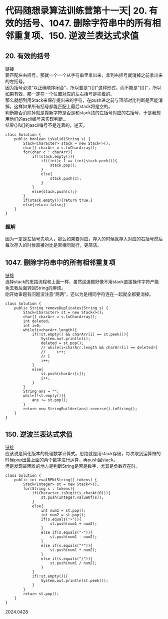 # 代码随想录算法训练营第十一天| 20. 有效的括号、1047. 删除字符串中的所有相邻重复项、150. 逆波兰表达式求值

## 20. 有效的括号
[链接](https://leetcode.cn/problems/valid-parentheses/)  
要匹配左右括号，那就一个一个从字符串里拿出来，拿到右括号就消掉之前拿出来的左括号。  
因为括号必须“以正确顺序闭合”，所以要是"([])"这种形式，而不能是"([)]"，所以如果有效，那一定在一个位置对应的左右括号是挨着的。  
那么就想到用Stack来保存提出来的字符，在push进之前与顶部对比判断是否能消掉。这样如果所有括号都能匹配上最后stack将是空的。  
判断能否消除掉就是靠新字符是否是和stack顶的左括号对应的右括号，于是我想用他们的ascii编号来实现判断...  
结果{}和[]的ascii编号不是连着的，逆天。
```
class Solution {
    public boolean isValid(String s) {
        Stack<Character> stack = new Stack<>();
        char[] charArr = s.toCharArray();
        for(char c : charArr){
            if(!stack.empty()){
                if((int)c-1 == (int)stack.peek()){
                    stack.pop();
                }
                else{
                    stack.push(c);
                }
            }
            else{stack.push(c);}
        }
        if(stack.empty()){return true;}
        else{return false;}
    }
}
```

### 题解
因为一定是左括号先填入，那么如果要对应，存入的时候就存入对应的右括号然后每次存入的时候直接对比是否相同就行，更简洁。

## 1047. 删除字符串中的所有相邻重复项
[链接](https://leetcode.cn/problems/remove-all-adjacent-duplicates-in-string/)  
选择stack的思路流程和上面一样，虽然这道题好像不用stack直接操作字符产能免去我后面转回String的麻烦。  
刚开始审题有问题没注意“两两”，还以为是相同字符连在一起就全都要消掉。
```
class Solution {
    public String removeDuplicates(String s) {
        Stack<Character> st = new Stack<>();
        char[] charArr = s.toCharArray();
        int deleted;
        int i=0;
        while(i<charArr.length){
            if(!st.empty() && charArr[i] == st.peek()){
                System.out.println(i);
                deleted = st.pop();
                // while(i<charArr.length && charArr[i] == deleted){
                //     i++;
                // }
                i++;
            }
            else{
                st.push(charArr[i]);
                i++;
            }
        }
        String ans = "";
        while(!st.empty()){
            ans += st.pop();
        }
        return new StringBuilder(ans).reverse().toString();
    }
}
```


##  150. 逆波兰表达式求值
[链接](https://leetcode.cn/problems/evaluate-reverse-polish-notation/)  
应该说是简化版本的处理数学计算式。思路就是用stack存储，每次取到运算符的时候pop出最上面的两个数字进行运算，再push回stack。  
但是发现最困难的地方是判断String是否是数字，尤其是负数存在时。
```
class Solution {
    public int evalRPN(String[] tokens) {
        Stack<Integer> st = new Stack<>();
        for(String s : tokens){
            if(Character.isDigit(s.charAt(0))){
                st.push(Integer.valueOf(s));
            }
            else{
                int num1 = st.pop();
                int num2 = st.pop();
                if(s.equals("+")){
                    st.push(num1 + num2);
                }
                else if(s.equals("-")){
                    st.push(num1 - num2);
                }
                else if(s.equals("*")){
                    st.push(num1 * num2);
                }
                else if(s.equals("/")){
                    st.push(num1 / num2);
                }
            }
            if(!st.empty()){
                System.out.println(st.peek());
            }            
        }
        return st.pop();
    }
}
```


2024.0428

